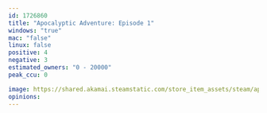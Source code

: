 ```yaml
---
id: 1726860
title: "Apocalyptic Adventure: Episode 1"
windows: "true"
mac: "false"
linux: false
positive: 4
negative: 3
estimated_owners: "0 - 20000"
peak_ccu: 0

image: https://shared.akamai.steamstatic.com/store_item_assets/steam/apps/1726860/header.jpg?t=1634857221
opinions:
---
```

